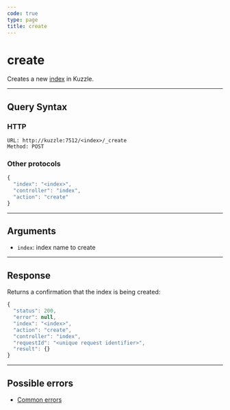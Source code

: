 ```yaml
---
code: true
type: page
title: create
---
```


# create


Creates a new [index](/core/2/guides/essentials/store-access-data) in Kuzzle.  

---

## Query Syntax

### HTTP

```http
URL: http://kuzzle:7512/<index>/_create
Method: POST
```

### Other protocols

```js
{
  "index": "<index>",
  "controller": "index",
  "action": "create"
}
```

---

## Arguments

- `index`: index name to create

---

## Response

Returns a confirmation that the index is being created:

```js
{
  "status": 200,
  "error": null,
  "index": "<index>",
  "action": "create",
  "controller": "index",
  "requestId": "<unique request identifier>",
  "result": {}
}
```

---

## Possible errors

- [Common errors](/core/2/api/essentials/errors/handling#common-errors)

